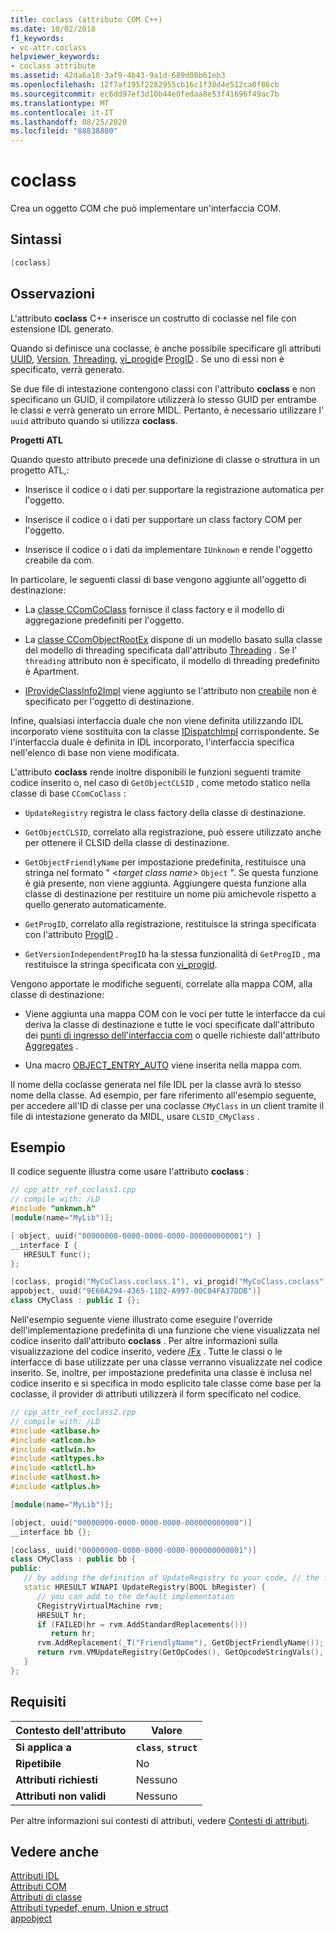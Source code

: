 ```yaml
---
title: coclass (attributo COM C++)
ms.date: 10/02/2018
f1_keywords:
- vc-attr.coclass
helpviewer_keywords:
- coclass attribute
ms.assetid: 42da6a10-3af9-4b43-9a1d-689d00b61eb3
ms.openlocfilehash: 12f7af195f2282955cb16c1f38d4e512ca0f86cb
ms.sourcegitcommit: ec6dd97ef3d10b44e0fedaa8e53f41696f49ac7b
ms.translationtype: MT
ms.contentlocale: it-IT
ms.lasthandoff: 08/25/2020
ms.locfileid: "88838880"
---
```

# <a name="coclass"></a>coclass

Crea un oggetto COM che può implementare un'interfaccia COM.

## <a name="syntax"></a>Sintassi

```cpp
[coclass]
```

## <a name="remarks"></a>Osservazioni

L'attributo **coclass** C++ inserisce un costrutto di coclasse nel file con estensione IDL generato.

Quando si definisce una coclasse, è anche possibile specificare gli attributi [UUID](uuid-cpp-attributes.md), [Version](version-cpp.md), [Threading](threading-cpp.md), [vi_progid](vi-progid.md)e [ProgID](progid.md) . Se uno di essi non è specificato, verrà generato.

Se due file di intestazione contengono classi con l'attributo **coclass** e non specificano un GUID, il compilatore utilizzerà lo stesso GUID per entrambe le classi e verrà generato un errore MIDL.  Pertanto, è necessario utilizzare l' `uuid` attributo quando si utilizza **coclass**.

**Progetti ATL**

Quando questo attributo precede una definizione di classe o struttura in un progetto ATL,:

- Inserisce il codice o i dati per supportare la registrazione automatica per l'oggetto.

- Inserisce il codice o i dati per supportare un class factory COM per l'oggetto.

- Inserisce il codice o i dati da implementare `IUnknown` e rende l'oggetto creabile da com.

In particolare, le seguenti classi di base vengono aggiunte all'oggetto di destinazione:

- La [classe CComCoClass](../../atl/reference/ccomcoclass-class.md) fornisce il class factory e il modello di aggregazione predefiniti per l'oggetto.

- La [classe CComObjectRootEx](../../atl/reference/ccomobjectrootex-class.md) dispone di un modello basato sulla classe del modello di threading specificata dall'attributo [Threading](threading-cpp.md) . Se l' `threading` attributo non è specificato, il modello di threading predefinito è Apartment.

- [IProvideClassInfo2Impl](../../atl/reference/iprovideclassinfo2impl-class.md) viene aggiunto se l'attributo non [creabile](noncreatable.md) non è specificato per l'oggetto di destinazione.

Infine, qualsiasi interfaccia duale che non viene definita utilizzando IDL incorporato viene sostituita con la classe [IDispatchImpl](../../atl/reference/idispatchimpl-class.md) corrispondente. Se l'interfaccia duale è definita in IDL incorporato, l'interfaccia specifica nell'elenco di base non viene modificata.

L'attributo **coclass** rende inoltre disponibili le funzioni seguenti tramite codice inserito o, nel caso di `GetObjectCLSID` , come metodo statico nella classe di base `CComCoClass` :

- `UpdateRegistry` registra le class factory della classe di destinazione.

- `GetObjectCLSID`, correlato alla registrazione, può essere utilizzato anche per ottenere il CLSID della classe di destinazione.

- `GetObjectFriendlyName` per impostazione predefinita, restituisce una stringa nel formato " \<*target class name*> `Object` ". Se questa funzione è già presente, non viene aggiunta. Aggiungere questa funzione alla classe di destinazione per restituire un nome più amichevole rispetto a quello generato automaticamente.

- `GetProgID`, correlato alla registrazione, restituisce la stringa specificata con l'attributo [ProgID](progid.md) .

- `GetVersionIndependentProgID` ha la stessa funzionalità di `GetProgID` , ma restituisce la stringa specificata con [vi_progid](vi-progid.md).

Vengono apportate le modifiche seguenti, correlate alla mappa COM, alla classe di destinazione:

- Viene aggiunta una mappa COM con le voci per tutte le interfacce da cui deriva la classe di destinazione e tutte le voci specificate dall'attributo dei [punti di ingresso dell'interfaccia com](../../mfc/com-interface-entry-points.md) o quelle richieste dall'attributo [Aggregates](aggregates.md) .

- Una macro [OBJECT_ENTRY_AUTO](../../atl/reference/object-map-macros.md#object_entry_auto) viene inserita nella mappa com.

Il nome della coclasse generata nel file IDL per la classe avrà lo stesso nome della classe.  Ad esempio, per fare riferimento all'esempio seguente, per accedere all'ID di classe per una coclasse `CMyClass` in un client tramite il file di intestazione generato da MIDL, usare `CLSID_CMyClass` .

## <a name="example"></a>Esempio

Il codice seguente illustra come usare l'attributo **coclass** :

```cpp
// cpp_attr_ref_coclass1.cpp
// compile with: /LD
#include "unknwn.h"
[module(name="MyLib")];

[ object, uuid("00000000-0000-0000-0000-000000000001") ]
__interface I {
   HRESULT func();
};

[coclass, progid("MyCoClass.coclass.1"), vi_progid("MyCoClass.coclass"),
appobject, uuid("9E66A294-4365-11D2-A997-00C04FA37DDB")]
class CMyClass : public I {};
```

Nell'esempio seguente viene illustrato come eseguire l'override dell'implementazione predefinita di una funzione che viene visualizzata nel codice inserito dall'attributo **coclass** . Per altre informazioni sulla visualizzazione del codice inserito, vedere [/Fx](../../build/reference/fx-merge-injected-code.md) . Tutte le classi o le interfacce di base utilizzate per una classe verranno visualizzate nel codice inserito. Se, inoltre, per impostazione predefinita una classe è inclusa nel codice inserito e si specifica in modo esplicito tale classe come base per la coclasse, il provider di attributi utilizzerà il form specificato nel codice.

```cpp
// cpp_attr_ref_coclass2.cpp
// compile with: /LD
#include <atlbase.h>
#include <atlcom.h>
#include <atlwin.h>
#include <atltypes.h>
#include <atlctl.h>
#include <atlhost.h>
#include <atlplus.h>

[module(name="MyLib")];

[object, uuid("00000000-0000-0000-0000-000000000000")]
__interface bb {};

[coclass, uuid("00000000-0000-0000-0000-000000000001")]
class CMyClass : public bb {
public:
   // by adding the definition of UpdateRegistry to your code, // the function will not be included in the injected code
   static HRESULT WINAPI UpdateRegistry(BOOL bRegister) {
      // you can add to the default implementation
      CRegistryVirtualMachine rvm;
      HRESULT hr;
      if (FAILED(hr = rvm.AddStandardReplacements()))
         return hr;
      rvm.AddReplacement(_T("FriendlyName"), GetObjectFriendlyName());
      return rvm.VMUpdateRegistry(GetOpCodes(), GetOpcodeStringVals(),       GetOpcodeDWORDVals(), GetOpcodeBinaryVals(), bRegister);
   }
};
```

## <a name="requirements"></a>Requisiti

| Contesto dell'attributo | Valore |
|-|-|
|**Si applica a**|**`class`**, **`struct`**|
|**Ripetibile**|No|
|**Attributi richiesti**|Nessuno|
|**Attributi non validi**|Nessuno|

Per altre informazioni sui contesti di attributi, vedere [Contesti di attributi](cpp-attributes-com-net.md#contexts).

## <a name="see-also"></a>Vedere anche

[Attributi IDL](idl-attributes.md)<br/>
[Attributi COM](com-attributes.md)<br/>
[Attributi di classe](class-attributes.md)<br/>
[Attributi typedef, enum, Union e struct](typedef-enum-union-and-struct-attributes.md)<br/>
[appobject](appobject.md)
